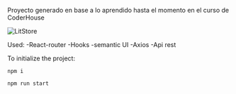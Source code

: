 Proyecto generado en base a lo aprendido hasta el momento en el curso de CoderHouse



![LitStore](https://i.ibb.co/fMCbtwT/litstore.jpg)

Used:
-React-router
-Hooks
-semantic UI
-Axios
-Api rest



To initialize the project:

```
npm i

npm run start
```


